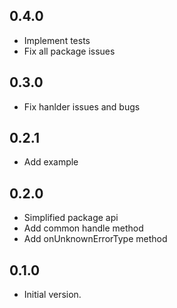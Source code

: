 ## 0.4.0
- Implement tests 
- Fix all package issues

## 0.3.0
- Fix hanlder issues and bugs

## 0.2.1
- Add example

## 0.2.0
- Simplified package api
- Add common handle method
- Add onUnknownErrorType method


## 0.1.0

- Initial version.
